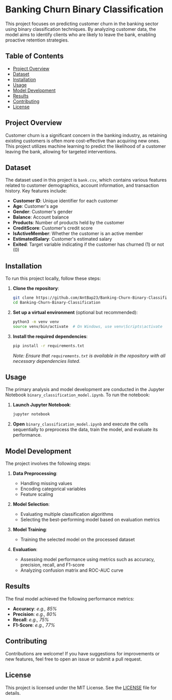 # Banking Churn Binary Classification

This project focuses on predicting customer churn in the banking sector using binary classification techniques. By analyzing customer data, the model aims to identify clients who are likely to leave the bank, enabling proactive retention strategies.

## Table of Contents

- [Project Overview](#project-overview)
- [Dataset](#dataset)
- [Installation](#installation)
- [Usage](#usage)
- [Model Development](#model-development)
- [Results](#results)
- [Contributing](#contributing)
- [License](#license)

## Project Overview

Customer churn is a significant concern in the banking industry, as retaining existing customers is often more cost-effective than acquiring new ones. This project utilizes machine learning to predict the likelihood of a customer leaving the bank, allowing for targeted interventions.

## Dataset

The dataset used in this project is `bank.csv`, which contains various features related to customer demographics, account information, and transaction history. Key features include:

- **Customer ID**: Unique identifier for each customer
- **Age**: Customer's age
- **Gender**: Customer's gender
- **Balance**: Account balance
- **Products**: Number of products held by the customer
- **CreditScore**: Customer's credit score
- **IsActiveMember**: Whether the customer is an active member
- **EstimatedSalary**: Customer's estimated salary
- **Exited**: Target variable indicating if the customer has churned (1) or not (0)

## Installation

To run this project locally, follow these steps:

1. **Clone the repository**:

   ```bash
   git clone https://github.com/AntBap23/Banking-Churn-Binary-Classification.git
   cd Banking-Churn-Binary-Classification
   ```

2. **Set up a virtual environment** (optional but recommended):

   ```bash
   python3 -m venv venv
   source venv/bin/activate  # On Windows, use venv\Scripts\activate
   ```

3. **Install the required dependencies**:

   ```bash
   pip install -r requirements.txt
   ```

   *Note: Ensure that `requirements.txt` is available in the repository with all necessary dependencies listed.*

## Usage

The primary analysis and model development are conducted in the Jupyter Notebook `binary_classification_model.ipynb`. To run the notebook:

1. **Launch Jupyter Notebook**:

   ```bash
   jupyter notebook
   ```

2. **Open** `binary_classification_model.ipynb` and execute the cells sequentially to preprocess the data, train the model, and evaluate its performance.

## Model Development

The project involves the following steps:

1. **Data Preprocessing**:
   - Handling missing values
   - Encoding categorical variables
   - Feature scaling

2. **Model Selection**:
   - Evaluating multiple classification algorithms
   - Selecting the best-performing model based on evaluation metrics

3. **Model Training**:
   - Training the selected model on the processed dataset

4. **Evaluation**:
   - Assessing model performance using metrics such as accuracy, precision, recall, and F1-score
   - Analyzing confusion matrix and ROC-AUC curve

## Results

The final model achieved the following performance metrics:

- **Accuracy**: *e.g., 85%*
- **Precision**: *e.g., 80%*
- **Recall**: *e.g., 75%*
- **F1-Score**: *e.g., 77%*


## Contributing

Contributions are welcome! If you have suggestions for improvements or new features, feel free to open an issue or submit a pull request.

## License

This project is licensed under the MIT License. See the [LICENSE](LICENSE) file for details.


